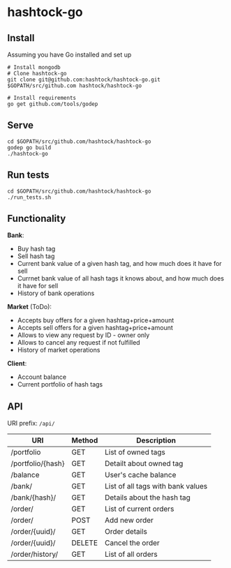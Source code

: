 # hashtock-go

## Install
Assuming you have Go installed and set up
```
# Install mongodb
# Clone hashtock-go
git clone git@github.com:hashtock/hashtock-go.git $GOPATH/src/github.com hashtock/hashtock-go

# Install requirements
go get github.com/tools/godep
```

## Serve
```
cd $GOPATH/src/github.com/hashtock/hashtock-go
godep go build
./hashtock-go
```

## Run tests

```
cd $GOPATH/src/github.com/hashtock/hashtock-go
./run_tests.sh
```

## Functionality

**Bank**:
- Buy hash tag
- Sell hash tag
- Current bank value of a given hash tag, and how much does it have for sell
- Currnet bank value of all hash tags it knows about, and how much does it have for sell
- History of bank operations

**Market** (ToDo):
- Accepts buy offers for a given hashtag+price+amount
- Accepts sell offers for a given hashtag+price+amount
- Allows to view any request by ID - owner only
- Allows to cancel any request if not fulfilled
- History of market operations

**Client**:
- Account balance
- Current portfolio of hash tags

## API

URI prefix: `/api/`

| URI               | Method | Description                           |
|-------------------|--------|---------------------------------------|
| /portfolio        | GET    | List of owned tags                    |
| /portfolio/{hash} | GET    | Detailt about owned tag               |
| /balance          | GET    | User's cache balance                  |
| /bank/            | GET    | List of all tags with bank values     |
| /bank/{hash}/     | GET    | Details about the hash tag            |
| /order/           | GET    | List of current orders                |
| /order/           | POST   | Add new order                         |
| /order/{uuid}/    | GET    | Order details                         |
| /order/{uuid}/    | DELETE | Cancel the order                      |
| /order/history/   | GET    | List of all orders                    |
